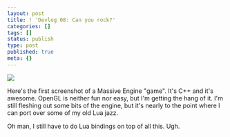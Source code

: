 ```yaml
---
layout: post
title: ! 'Devlog 08: Can you rock?'
categories: []
tags: []
status: publish
type: post
published: true
meta: {}
---
```


![](http://static.squarespace.com/static/5008d3c6c4aa6450352d944f/5008dbcce4b0d0f89531ae7e/519fbb62e4b05327e361594e/1369422697604/Screen%20Shot%202013-05-24%20at%2015.09.34%20.png.34%20.png?format=original)

Here's the first screenshot of a Massive Engine "game". It's C++ and it's awesome. OpenGL is neither fun nor easy, but I'm getting the hang of it. I'm still fleshing out some bits of the engine, but it's nearly to the point where I can port over some of my old Lua jazz.

Oh man, I still have to do Lua bindings on top of all this. Ugh.
